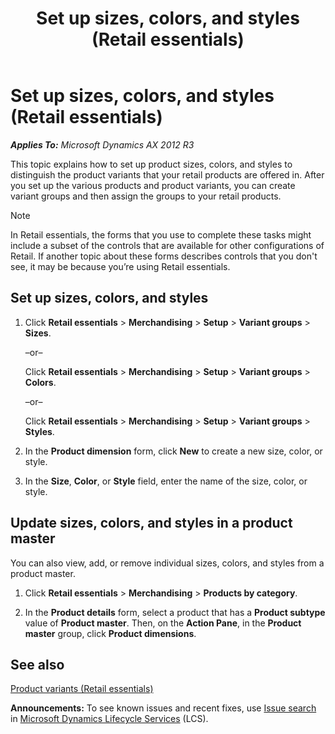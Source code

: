 ﻿---
title: Set up sizes, colors, and styles (Retail essentials)
TOCTitle: Set up sizes, colors, and styles (Retail essentials)
ms:assetid: 725c74e5-3e8e-4a60-a5d4-eb58a2b1827f
ms:mtpsurl: https://technet.microsoft.com/en-us/library/Dn736895(v=AX.60)
ms:contentKeyID: 62200372
ms.date: 08/15/2014
mtps_version: v=AX.60
---

# Set up sizes, colors, and styles (Retail essentials) 


_**Applies To:** Microsoft Dynamics AX 2012 R3_

This topic explains how to set up product sizes, colors, and styles to distinguish the product variants that your retail products are offered in. After you set up the various products and product variants, you can create variant groups and then assign the groups to your retail products.


> [!NOTE]
> <P>In Retail essentials, the forms that you use to complete these tasks might include a subset of the controls that are available for other configurations of Retail. If another topic about these forms describes controls that you don't see, it may be because you’re using Retail essentials.</P>



## Set up sizes, colors, and styles

1.  Click **Retail essentials** \> **Merchandising** \> **Setup** \> **Variant groups** \> **Sizes**.
    
    –or–
    
    Click **Retail essentials** \> **Merchandising** \> **Setup** \> **Variant groups** \> **Colors**.
    
    –or–
    
    Click **Retail essentials** \> **Merchandising** \> **Setup** \> **Variant groups** \> **Styles**.

2.  In the **Product dimension** form, click **New** to create a new size, color, or style.

3.  In the **Size**, **Color**, or **Style** field, enter the name of the size, color, or style.

## Update sizes, colors, and styles in a product master

You can also view, add, or remove individual sizes, colors, and styles from a product master.

1.  Click **Retail essentials** \> **Merchandising** \> **Products by category**.

2.  In the **Product details** form, select a product that has a **Product subtype** value of **Product master**. Then, on the **Action Pane**, in the **Product master** group, click **Product dimensions**.

## See also

[Product variants (Retail essentials)](product-variants-retail-essentials.md)

  
**Announcements:** To see known issues and recent fixes, use [Issue search](http://go.microsoft.com/fwlink/?linkid=389258) in [Microsoft Dynamics Lifecycle Services](http://go.microsoft.com/fwlink/?linkid=306505) (LCS).


